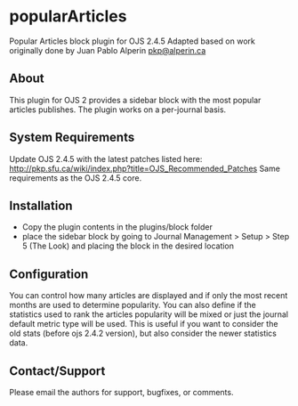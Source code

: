 popularArticles
===============

Popular Articles block plugin for OJS 2.4.5
Adapted based on work originally done by Juan Pablo Alperin <pkp@alperin.ca>

About
-----
This plugin for OJS 2 provides a sidebar block with the most popular articles publishes.  The plugin works on a per-journal basis.

System Requirements
-------------------

Update OJS 2.4.5 with the latest patches listed here: http://pkp.sfu.ca/wiki/index.php?title=OJS_Recommended_Patches 
Same requirements as the OJS 2.4.5 core. 

Installation
------------
- Copy the plugin contents in the plugins/block folder
- place the sidebar block by going to Journal Management > Setup > Step 5 (The Look) and placing the block in the desired location


Configuration
------------
You can control how many articles are displayed and if only the most recent months are used to determine popularity. You can also
define if the statistics used to rank the articles popularity will be mixed or just the journal default metric type will be used. 
This is useful if you want to consider the old stats (before ojs 2.4.2 version), but also consider the newer statistics data. 

Contact/Support
---------------
Please email the authors for support, bugfixes, or comments.
